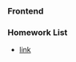### Frontend

### Homework List
- [link](https://sustainability99.github.io/Front_End/tree/master/03_CSS_Coffee_Position_27_04_2023)

